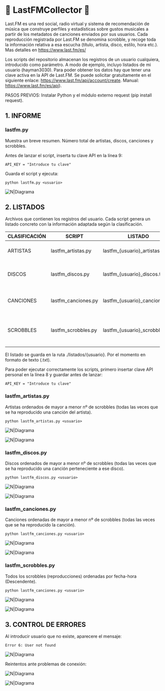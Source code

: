 # :guitar: LastFMCollector  :guitar:
Last.FM es una red social, radio virtual y sistema de recomendación de música que construye perfiles y estadísticas sobre gustos musicales a partir de los metadatos de canciones enviados por sus usuarios. Cada reproducción registrada por Last.FM se denomina scrobble, y recoge toda la información relativa a esa escucha (título, artista, disco, estilo, hora etc.). Mas detalles en https://www.last.fm/es/

Los scripts del repositorio almacenan los registros de un usuario cualquiera, introducido como parámetro. A modo de ejemplo, incluyo listados de mi usuario (hayman3030). Para poder obtener los datos hay que tener una clave activa en la API de Last.FM. Se puede solicitar gratuitamente en el siguiente enlace: https://www.last.fm/api/account/create. Manual: https://www.last.fm/es/api). 

PASOS PREVIOS: Instalar Python y el módulo externo request (pip install request).

## 1. INFORME
### lastfm.py
Muestra un breve resumen. Número total de artistas, discos, canciones y scrobbles.

Antes de lanzar el script, inserta tu clave API en la línea 9:

```API_KEY = "Introduce tu clave" ```

Guarda el script y ejecuta:

```python lastfm.py <usuario> ```

![N|Diagrama](https://raw.githubusercontent.com/beetlebum97/LastFMCollector/main/capturas/lastfm.png)

## 2. LISTADOS

Archivos que contienen los registros del usuario. Cada script genera un listado concreto con la información adaptada según la clasificación.

| CLASIFICACIÓN | SCRIPT | LISTADO | DATOS |
| ------ | ------ | ------ | ------ |
| ARTISTAS | lastfm_artistas.py | lastfm_{usuario}_artistas.txt | Puesto, artista, scrobbles |
| DISCOS | lastfm_discos.py | lastfm_{usuario}_discos.txt |Puesto, disco, artista, scrobbles |
| CANCIONES | lastfm_canciones.py | lastfm_{usuario}_canciones.txt | Puesto, canción, artista, scrobbles |
| SCROBBLES | lastfm_scrobbles.py | lastfm_{usuario}_scrobbles.txt | Fecha-hora, canción, disco, artista, ID |

El listado se guarda en la ruta ./listados/{usuario}. Por el momento en formato de texto (.txt).

Para poder ejecutar correctamente los scripts, primero insertar clave API personal en la línea 8 y guardar antes de lanzar:

```API_KEY = "Introduce tu clave" ```

### lastfm_artistas.py

Artistas ordenados de mayor a menor nº de scrobbles (todas las veces que se ha reproducido una canción del artista).

```python lastfm_artistas.py <usuario> ```

![N|Diagrama](https://raw.githubusercontent.com/beetlebum97/last_fm/main/capturas/lastfm_artistas1.png)

![N|Diagrama](https://raw.githubusercontent.com/beetlebum97/last_fm/main/capturas/lastfm_artistas2.png)

### lastfm_discos.py

Discos ordenados de mayor a menor nº de scrobbles (todas las veces que se ha reproducido una canción perteneciente a ese disco). 

```python lastfm_discos.py <usuario> ```

![N|Diagrama](https://raw.githubusercontent.com/beetlebum97/last_fm/main/capturas/lastfm_discos1.png)

![N|Diagrama](https://raw.githubusercontent.com/beetlebum97/last_fm/main/capturas/lastfm_discos2.png)

### lastfm_canciones.py

Canciones ordenadas de mayor a menor nº de scrobbles (todas las veces que se ha reproducido la canción).

```python lastfm_canciones.py <usuario> ```

![N|Diagrama](https://raw.githubusercontent.com/beetlebum97/last_fm/main/capturas/lastfm_canciones1.png)

![N|Diagrama](https://raw.githubusercontent.com/beetlebum97/last_fm/main/capturas/lastfm_canciones2.png)

### lastfm_scrobbles.py

Todos los scrobbles (reproducciones) ordenadas por fecha-hora (Descendente).

```python lastfm_canciones.py <usuario> ``` 

![N|Diagrama](https://raw.githubusercontent.com/beetlebum97/last_fm/main/capturas/lastfm_scrobbles1.png)

![N|Diagrama](https://raw.githubusercontent.com/beetlebum97/last_fm/main/capturas/lastfm_scrobbles2.png)

## 3. CONTROL DE ERRORES

Al introducir usuario que no existe, aparecere el mensaje:

```Error 6: User not found```

![N|Diagrama](https://raw.githubusercontent.com/beetlebum97/last_fm/main/capturas/lastfm_error.png)

Reintentos ante problemas de conexión:

![N|Diagrama](https://raw.githubusercontent.com/beetlebum97/last_fm/main/capturas/lastfm_error2.png)

![N|Diagrama](https://raw.githubusercontent.com/beetlebum97/last_fm/main/capturas/lastfm_error3.png)






